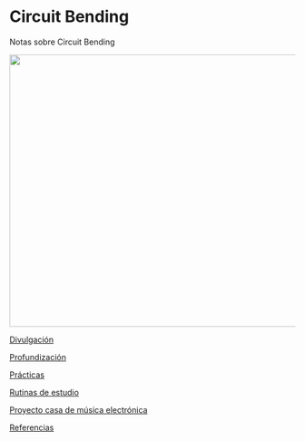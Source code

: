 Circuit Bending
===============

Notas sobre Circuit Bending

<img src="http://experimentalistsanonymous.com/diy/Schematics/Circuit%20Bending%20and%20Modifications/Casio%20SK-1%20Aleatron%20Bending%20Diagram.jpg" width="640" height="480">

[Divulgación](divulgacion.md)

[Profundización](profundizacion.md)

[Prácticas](practicas.md)

[Rutinas de estudio](rutinasDeEstudio.md)

[Proyecto casa de música electrónica](https://github.com/son0p/eeleX)

[Referencias](referencias.md) 


